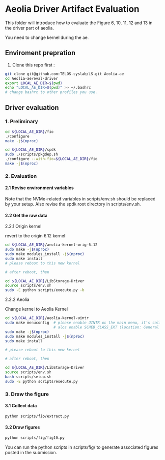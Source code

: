 # Aeolia Driver Artifact Evaluation

This folder will introduce how to evaluate the Figure 6, 10, 11, 12 and 13 in the driver part of aeolia.

You need to change kernel during the ae. 

## Enviroment prepration

1. Clone this repo first :

```sh
git clone git@github.com:TELOS-syslab/LS.git Aeolia-ae
cd Aeolia-ae/eval-driver
export LOCAL_AE_DIR=$(pwd)
echo "LOCAL_AE_DIR=$(pwd)" >> ~/.bashrc
# change bashrc to other profiles you use.
```

## Driver evaluation

### 1. Preliminary

```sh
cd ${LOCAL_AE_DIR}/fio
./configure
make -j$(nproc)

cd ${LOCAL_AE_DIR}/spdk
sudo ./scripts/pkgdep.sh
./configure --with-fio=${LOCAL_AE_DIR}/fio
make -j$(nproc)

```

### 2. Evaluation

#### 2.1 Revise environment variables

Note that the NVMe-related variables in scripts/env.sh should be replaced by your setup. 
Also revise the spdk root directory in scripts/env.sh.

#### 2.2 Get the raw data

2.2.1 Origin kernel

revert to the origin 6.12 kernel

```sh
cd ${LOCAL_AE_DIR}/aeolia-kernel-orig-6.12
sudo make -j$(nproc)
sudo make modules_install -j$(nproc)
sudo make install
# please reboot to this new kernel

# after reboot, then

cd ${LOCAL_AE_DIR}/LibStorage-Driver
source scripts/env.sh
sudo -E python scripts/execute.py -b
```

2.2.2 Aeolia

Change kernel to Aeolia Kernel
```sh
cd ${LOCAL_AE_DIR}/aeolia-kernel-uintr
sudo make menuconfig  # please enable UINTR on the main menu, it's called User Interrupts (UINTR)
                      # alos enable SCHED_CLASS_EXT (location: General setup -> Extensible Scheduling Class)
sudo make -j$(nproc)
sudo make modules_install -j$(nproc)
sudo make install

# please reboot to this new kernel

# after reboot, then

cd ${LOCAL_AE_DIR}/LibStorage-Driver
source scripts/env.sh
bash scripts/setup.sh
sudo -E python scripts/execute.py

```

### 3. Draw the figure

#### 3.1 Collect data

```sh
python scripts/fio/extract.py
```

#### 3.2 Draw figures

```sh
python scripts/fig/fig10.py
```

You can run the python scripts in scripts/fig/ to generate associated figures posted in the submission.
